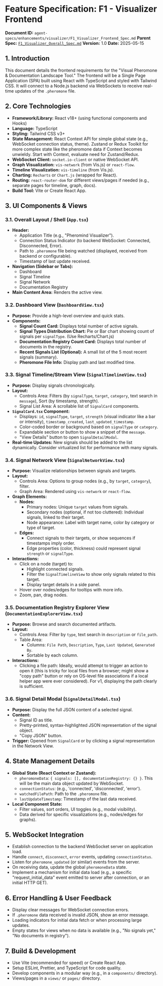 # Feature Specification: F1 - Visualizer Frontend

**Document ID:** `agent-specs/enhancements/visualizer/F1_Visualizer_Frontend_Spec.md`
**Parent Spec:** [`F1_Visualizer_Overall_Spec.md`](./F1_Visualizer_Overall_Spec.md)
**Version:** 1.0
**Date:** 2025-05-15

## 1. Introduction

This document details the frontend requirements for the "Visual Pheromone & Documentation Landscape Tool." The frontend will be a Single Page Application (SPA) built using React with TypeScript and styled with Tailwind CSS. It will connect to a Node.js backend via WebSockets to receive real-time updates of the `.pheromone` file.

## 2. Core Technologies

* **Framework/Library:** React v18+ (using functional components and Hooks)
* **Language:** TypeScript
* **Styling:** Tailwind CSS v3+
* **State Management:** React Context API for simple global state (e.g., WebSocket connection status, theme). Zustand or Redux Toolkit for more complex state like the pheromone data if Context becomes unwieldy. Start with Context, evaluate need for Zustand/Redux.
* **WebSocket Client:** `socket.io-client` or native WebSocket API.
* **Graph Visualization:** `vis-network` (from Vis.js) or `react-flow`.
* **Timeline Visualization:** `vis-timeline` (from Vis.js).
* **Charting:** `Recharts` or `Chart.js` (wrapped for React).
* **Routing:** `react-router-dom` for different views/pages if needed (e.g., separate pages for timeline, graph, docs).
* **Build Tool:** Vite or Create React App.

## 3. UI Components & Views

### 3.1. Overall Layout / Shell (`App.tsx`)

* **Header:**
    * Application Title (e.g., "Pheromind Visualizer").
    * Connection Status Indicator (to backend WebSocket: Connected, Disconnected, Error).
    * Path to `.pheromone` file being watched (displayed, received from backend or configurable).
    * Timestamp of last update received.
* **Navigation (Sidebar or Tabs):**
    * Dashboard
    * Signal Timeline
    * Signal Network
    * Documentation Registry
* **Main Content Area:** Renders the active view.

### 3.2. Dashboard View (`DashboardView.tsx`)

* **Purpose:** Provide a high-level overview and quick stats.
* **Components:**
    * **Signal Count Card:** Displays total number of active signals.
    * **Signal Types Distribution Chart:** Pie or Bar chart showing count of signals per `signalType`. (Use Recharts/Chart.js)
    * **Documentation Registry Count Card:** Displays total number of documents in the registry.
    * **Recent Signals List (Optional):** A small list of the 5 most recent signals (summary).
    * **Pheromone File Info:** Display path and last modified time.

### 3.3. Signal Timeline/Stream View (`SignalTimelineView.tsx`)

* **Purpose:** Display signals chronologically.
* **Layout:**
    * Controls Area: Filters (by `signalType`, `target`, `category`, text search in `message`), Sort (by timestamp, strength).
    * Signal List Area: A scrollable list of `SignalCard` components.
* **`SignalCard.tsx` Component:**
    * Displays: `id`, `signalType`, `target`, `strength` (visual indicator like a bar or intensity), `timestamp_created`, `last_updated_timestamp`.
    * Color-coded border or background based on `signalType` or `category`.
    * Expandable section or button to show a snippet of the `message`.
    * "View Details" button to open `SignalDetailModal`.
* **Real-time Updates:** New signals should be added to the list dynamically. Consider virtualized list for performance with many signals.

### 3.4. Signal Network View (`SignalNetworkView.tsx`)

* **Purpose:** Visualize relationships between signals and targets.
* **Layout:**
    * Controls Area: Options to group nodes (e.g., by `target`, `category`), filter.
    * Graph Area: Rendered using `vis-network` or `react-flow`.
* **Graph Elements:**
    * **Nodes:**
        * Primary nodes: Unique `target` values from signals.
        * Secondary nodes (optional, if not too cluttered): Individual signals, linked to their target.
        * Node appearance: Label with target name, color by category or type of target.
    * **Edges:**
        * Connect signals to their targets, or show sequences if timestamps imply order.
        * Edge properties (color, thickness) could represent signal `strength` or `signalType`.
* **Interactions:**
    * Click on a node (target) to:
        * Highlight connected signals.
        * Filter the `SignalTimelineView` to show only signals related to this target.
        * Display target details in a side panel.
    * Hover over nodes/edges for tooltips with more info.
    * Zoom, pan, drag nodes.

### 3.5. Documentation Registry Explorer View (`DocumentationExplorerView.tsx`)

* **Purpose:** Browse and search documented artifacts.
* **Layout:**
    * Controls Area: Filter by `type`, text search in `description` or `file_path`.
    * Table Area:
        * Columns: `File Path`, `Description`, `Type`, `Last Updated`, `Generated By`.
        * Sortable by each column.
* **Interactions:**
    * Clicking a file path: Ideally, would attempt to trigger an action to open it (this is tricky for local files from a browser; might show a "copy path" button or rely on OS-level file associations if a local helper app were ever considered). For v1, displaying the path clearly is sufficient.

### 3.6. Signal Detail Modal (`SignalDetailModal.tsx`)

* **Purpose:** Display the full JSON content of a selected signal.
* **Content:**
    * Signal ID as title.
    * Pretty-printed, syntax-highlighted JSON representation of the signal object.
    * "Copy JSON" button.
* **Trigger:** Opened from `SignalCard` or by clicking a signal representation in the Network View.

## 4. State Management Details

* **Global State (React Context or Zustand):**
    * `pheromoneData`: `{ signals: [], documentationRegistry: {} }`. This will be the main data object updated by WebSocket.
    * `connectionStatus`: (e.g., 'connected', 'disconnected', 'error').
    * `watchedFilePath`: Path to the `.pheromone` file.
    * `lastUpdateTimestamp`: Timestamp of the last data received.
* **Local Component State:**
    * Filter values, sort orders, UI toggles (e.g., modal visibility).
    * Data derived for specific visualizations (e.g., nodes/edges for graphs).

## 5. WebSocket Integration

* Establish connection to the backend WebSocket server on application load.
* Handle `connect`, `disconnect`, `error` events, updating `connectionStatus`.
* Listen for `pheromone_updated` (or similar) events from the server.
* On receiving data, update the global `pheromoneData` state.
* Implement a mechanism for initial data load (e.g., a specific "request_initial_data" event emitted to server after connection, or an initial HTTP GET).

## 6. Error Handling & User Feedback

* Display clear messages for WebSocket connection errors.
* If `.pheromone` data received is invalid JSON, show an error message.
* Loading indicators for initial data fetch or when processing large updates.
* Empty states for views when no data is available (e.g., "No signals yet," "No documents in registry").

## 7. Build & Development

* Use Vite (recommended for speed) or Create React App.
* Setup ESLint, Prettier, and TypeScript for code quality.
* Develop components in a modular way (e.g., in a `components/` directory).
* Views/pages in a `views/` or `pages/` directory.
